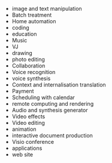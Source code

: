 - image and text manipulation
- Batch treatment
- Home automation
- coding 
- education
- Music
- VJ
- drawing
- photo editing
- Collaboration
- Voice recognition
- voice synthesis
- Context and internalisation translation
- Payment
- Scheduling with calendar
- remote computing and rendering
- Audio and synthesis generator
- Video effects
- Video editing
- animation
- interactive document production
- Visio conference
- applications
- web site

